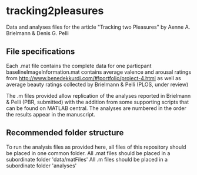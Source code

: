 # tracking2pleasures
Data and analyses files for the article "Tracking two Pleasures" by Aenne A. Brielmann &amp; Denis G. Pelli

## File specifications
Each .mat file contains the complete data for one particpant
baselineImageInformation.mat contains average valence and arousal ratings from http://www.benedekkurdi.com/#!portfolio/project-4.html as well as average beauty ratings collected by Brielmann & Pelli (PLOS, under review)

The .m files provided allow replication of the analyses reported in Brielmann & Pelli (PBR, submitted) with the addition from some supporting scripts that can be found on MATLAB central. The analyses are numbered in the order the results appear in the manuscript.

## Recommended folder structure
To run the analysis files as provided here, all files of this repository should be placed in one common folder.
All .mat files should be placed in a subordinate folder 'data/matFiles'
All .m files should be placed in a subordinate folder 'analyses'
